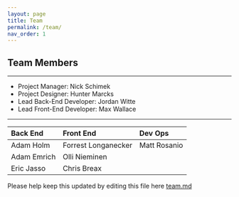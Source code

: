 ```yaml
---
layout: page
title: Team
permalink: /team/
nav_order: 1
---
```


## [](#team-members)Team Members

***

* Project Manager: Nick Schimek
* Project Designer: Hunter Marcks
* Lead Back-End Developer: Jordan Witte
* Lead Front-End Developer: Max Wallace

***

| Back End     | Front End           | Dev Ops             |
|:-------------|:--------------------|:--------------------|
| Adam Holm    | Forrest Longanecker | Matt Rosanio        |
| Adam Emrich  | Olli Nieminen       |                     |
| Eric Jasso   | Chris Breax         |                     |

Please help keep this updated by editing this file here [team.md](https://github.com/codeforpdx/recordexpungPDX/blob/gh-pages/team.md)
